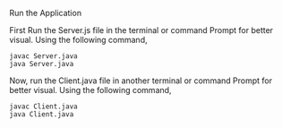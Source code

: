 Run the Application

First Run the Server.js file in the terminal or command Prompt for better visual. Using the following command,

````
javac Server.java 
java Server.java
````

Now, run the Client.java file in another terminal or command Prompt for better visual. Using the following command,
````
javac Client.java
java Client.java
````
